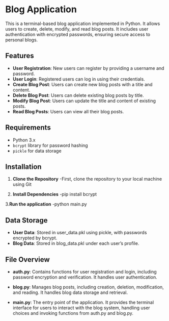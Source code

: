 # Blog Application

This is a terminal-based blog application implemented in Python. It allows users to create, delete, modify, and read blog posts. It includes user authentication with encrypted passwords, ensuring secure access to personal blogs.

## Features

- **User Registration**: New users can register by providing a username and password.
- **User Login**: Registered users can log in using their credentials.
- **Create Blog Post**: Users can create new blog posts with a title and content.
- **Delete Blog Post**: Users can delete existing blog posts by title.
- **Modify Blog Post**: Users can update the title and content of existing posts.
- **Read Blog Posts**: Users can view all their blog posts.

## Requirements

- Python 3.x
- `bcrypt` library for password hashing
- `pickle` for data storage

## Installation

1. **Clone the Repository**
   -First, clone the repository to your local machine using Git

2. **Install Dependencies**
   -pip install bcrypt

3.**Run the application**
   -python main.py

## Data Storage

- **User Data**: Stored in user_data.pkl using pickle, with passwords encrypted by bcrypt.
- **Blog Data**: Stored in blog_data.pkl under each user’s profile.

## File Overview

- **auth.py**: Contains functions for user registration and login, including password encryption and verification. It handles user authentication.

- **blog.py**: Manages blog posts, including creation, deletion, modification, and reading. It handles blog data storage and retrieval.

- **main.py**: The entry point of the application. It provides the terminal interface for users to interact with the blog system, handling user choices and invoking functions from auth.py and blog.py.
  
